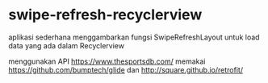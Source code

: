 # swipe-refresh-recyclerview
aplikasi sederhana menggambarkan fungsi SwipeRefreshLayout untuk load data yang ada dalam Recyclerview

menggunakan API https://www.thesportsdb.com/
memakai https://github.com/bumptech/glide dan http://square.github.io/retrofit/
